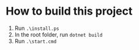 # How to build this project

1) Run `.\install.ps`
2) In the root folder, run `dotnet build`
3) Run `.\start.cmd`
